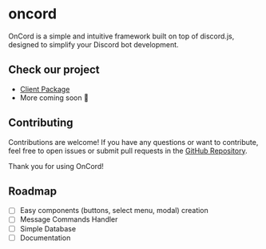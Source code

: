# oncord
OnCord is a simple and intuitive framework built on top of discord.js, designed to simplify your Discord bot development.

## Check our project
- [Client Package](https://github.com/igorwastaken/oncord/tree/main/packages/client)
- More coming soon 👀

## Contributing

Contributions are welcome! If you have any questions or want to contribute, feel free to open issues or submit pull requests in the [GitHub Repository](https://github.com/igorwastaken/oncord).

Thank you for using OnCord!

## Roadmap
- [ ] Easy components (buttons, select menu, modal) creation
- [ ] Message Commands Handler
- [ ] Simple Database
- [ ] Documentation
